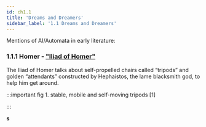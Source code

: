 ```yaml
---
id: ch1.1
title: 'Dreams and Dreamers'
sidebar_label: '1.1 Dreams and Dreamers'
---
```


Mentions of AI/Automata in early literature: 

### 1.1.1 Homer - ["Iliad of Homer"](https://en.wikipedia.org/wiki/Iliad)

The Iliad of Homer talks about self-propelled chairs called “tripods” and golden “attendants” constructed by Hephaistos, the lame blacksmith god, to help him get around. 

:::important fig 1. stable, mobile and self-moving tripods [1]


:::

**s**
